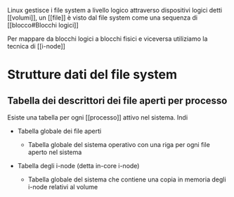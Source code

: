 Linux gestisce i file system a livello logico attraverso dispositivi logici detti [[volumi]], un [[file]] è visto dal file system come una sequenza di [[blocco#Blocchi logici]]

Per mappare da blocchi logici a blocchi fisici e viceversa utiliziamo la tecnica di [[i-node]]


# Strutture dati del file system

## Tabella dei descrittori dei file aperti per processo

Esiste una tabella per ogni [[processo]] attivo nel sistema. Indi


- Tabella globale dei file aperti
	- Tabella globale del sistema operativo con una riga per ogni file aperto nel sistema

- Tabella degli i-node (detta in-core i-node)
	-  Tabella globale del sistema che contiene una copia in memoria degli i-node relativi al volume